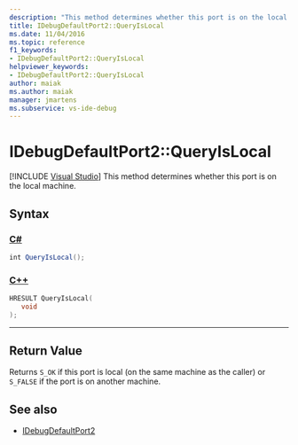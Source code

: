 ```yaml
---
description: "This method determines whether this port is on the local machine."
title: IDebugDefaultPort2::QueryIsLocal
ms.date: 11/04/2016
ms.topic: reference
f1_keywords:
- IDebugDefaultPort2::QueryIsLocal
helpviewer_keywords:
- IDebugDefaultPort2::QueryIsLocal
author: maiak
ms.author: maiak
manager: jmartens
ms.subservice: vs-ide-debug
---
```

# IDebugDefaultPort2::QueryIsLocal

 [!INCLUDE [Visual Studio](~/includes/applies-to-version/vs-windows-only.md)]
This method determines whether this port is on the local machine.

## Syntax

### [C#](#tab/csharp)
```csharp
int QueryIsLocal();
```
### [C++](#tab/cpp)
```cpp
HRESULT QueryIsLocal(
   void
);
```
---

## Return Value
 Returns `S_OK` if this port is local (on the same machine as the caller) or `S_FALSE` if the port is on another machine.

## See also
- [IDebugDefaultPort2](../../../extensibility/debugger/reference/idebugdefaultport2.md)
